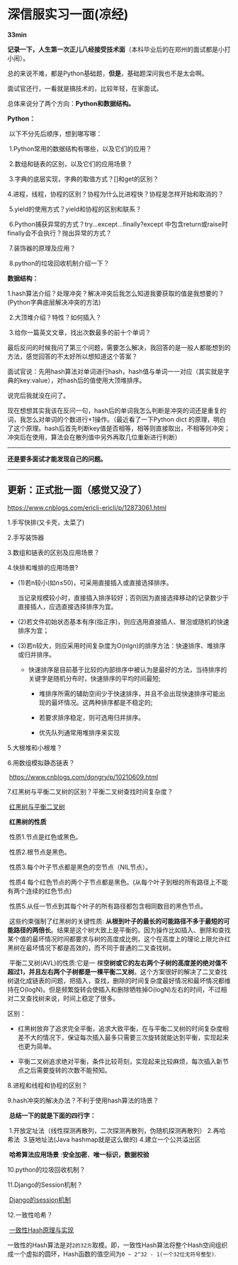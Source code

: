 # 深信服实习一面(凉经)

**33min**

**记录一下，人生第一次正儿八经接受技术面**（本科毕业后的在郑州的面试都是小打小闹）。

总的来说不难，都是Python基础题，**但是**，基础题深问我也不是太会啊。

面试官还行，一看就是搞技术的，比较年轻，在家面试。

总体来说分了两个方向：**Python和数据结构。**

**Python：**

​	以下不分先后顺序，想到哪写哪：

​			1.Python常用的数据结构有哪些，以及它们的应用？

​			2.数组和链表的区别，以及它们的应用场景？

​			3.字典的底层实现，字典的取值方式？[]和get的区别？

​			4.进程，线程，协程的区别？协程为什么比进程快？协程是怎样开始和取消的？

​			5.yield的使用方式？yield和协程的区别和联系？

​			6.Python捕获异常的方式？try...except...finally?except 中包含return或raise时finally会不会执行？抛出异常的方式？

​			7.装饰器的原理及应用？

​			8.python的垃圾回收机制介绍一下？

**数据结构：**

​	1.hash算法介绍？处理冲突？解决冲突后我怎么知道我要获取的值是我想要的？(Python字典底层解决冲突的方法)

​	2.大顶堆介绍？特性？如何插入？

​	3.给你一篇英文文章，找出次数最多的前十个单词？



最后反问的时候我问了第三个问题，需要怎么解决，我回答的是一般人都能想到的方法，感觉回答的不太好所以想知道这个答案？

面试官说：先用hash算法对单词进行hash，hash值与单词一一对应（其实就是字典的key:value），对hash后的值使用大顶堆排序。

说完后我就没在问了。

现在想想其实我该在反问一句，hash后的单词我怎么判断是冲突的词还是重复的词，我怎么对单词的个数进行+1操作。（最近看了一下Python dict 的原理，明白了这个原理。hash后首先判断key值是否相等，相等则直接取出，不相等则冲突；冲突后在使用，算法会在散列值中另外再取几位重新进行判断）

----

**还是要多面试才能发现自己的问题。**



----

## 更新：正式批一面（感觉又没了）

<https://www.cnblogs.com/ericli-ericli/p/12873061.html>

1.手写快排(又卡壳，太菜了)

2.手写装饰器

3.数组和链表的区别及应用场景？

4.快排和堆排的应用场景?

- (1)若n较小(如n≤50)，可采用直接插入或直接选择排序。

  ​	当记录规模较小时，直接插入排序较好；否则因为直接选择移动的记录数少于直接插人，应选直接选择排序为宜。

- (2)若文件初始状态基本有序(指正序)，则应选用直接插人、冒泡或随机的快速排序为宜；

- (3)若n较大，则应采用时间复杂度为O(nlgn)的排序方法：快速排序、堆排序或归并排序。

   -  快速排序是目前基于比较的内部排序中被认为是最好的方法，当待排序的关键字是随机分布时，快速排序的平均时间最短;

       - 堆排序所需的辅助空间少于快速排序，并且不会出现快速排序可能出现的最坏情况。这两种排序都是不稳定的;

       - 若要求排序稳定，则可选用归并排序。
       - 优先队列通常用堆排序来实现

5.大根堆和小根堆？

6.用数组模拟静态链表？

​	<https://www.cnblogs.com/dongry/p/10210609.html>

7.红黑树与平衡二叉树的区别？平衡二叉树查找时间复杂度？

​	[红黑树与平衡二叉树](https://www.cnblogs.com/ericli-ericli/p/12873061.html)

​	**红黑树的性质**

​	性质1.节点是红色或黑色。

​	性质2.根节点是黑色。

​	性质3.每个叶子节点都是黑色的空节点（NIL节点）。

​	性质4 每个红色节点的两个子节点都是黑色。(从每个叶子到根的所有路径上不能有两个连续的红色节点)

​	性质5.从任一节点到其每个叶子的所有路径都包含相同数目的黑色节点。

​	这些约束强制了红黑树的关键性质: **从根到叶子的最长的可能路径不多于最短的可能路径的两倍长**。结果是这个树大致上是平衡的。因为操作比如插入、删除和查找某个值的最坏情况时间都要求与树的高度成比例，这个在高度上的理论上限允许红黑树在最坏情况下都是高效的，而不同于普通的二叉查找树。

​	平衡二叉树(AVL)的性质:它是一 棵**空树或它的左右两个子树的高度差的绝对值不超过1，并且左右两个子树都是一棵平衡二叉树**。这个方案很好的解决了二叉查找树退化成链表的问题，把插入，查找，删除的时间复杂度最好情况和最坏情况都维持在O(logN)。但是频繁旋转会使插入和删除牺牲掉O(logN)左右的时间，不过相对二叉查找树来说，时间上稳定了很多。

区别： 

- 红黑树放弃了追求完全平衡，追求大致平衡，在与平衡二叉树的时间复杂度相差不大的情况下，保证每次插入最多只需要三次旋转就能达到平衡，实现起来也更为简单。

- 平衡二叉树追求绝对平衡，条件比较苛刻，实现起来比较麻烦，每次插入新节点之后需要旋转的次数不能预知。

8.进程和线程和协程的区别？

9.hash冲突的解决办法？不利于使用hash算法的场景？

​	**总结一下的就是下面的四行字：**

​	1.开放定址法（线性探测再散列，二次探测再散列，伪随机探测再散列）
​	2.再哈希法
​	3.链地址法(Java hashmap就是这么做的)
​	4.建立一个公共溢出区

​	**哈希算法应用场景**  :**安全加密**，**唯一标识，数据校验**

10.python的垃圾回收机制？

11.Django的Session机制？

​	[Django的session机制](<https://blog.csdn.net/zzy_zatan/article/details/99695205>)

12.一致性哈希？

​	[一致性Hash原理与实现](<https://www.jianshu.com/p/528ce5cd7e8f>)

​	一致性的Hash算法是对`2的32方`取模。即，一致性Hash算法将整个Hash空间组织成一个虚拟的圆环，Hash函数的值空间为`0 ~ 2^32 - 1(一个32位无符号整型)`.